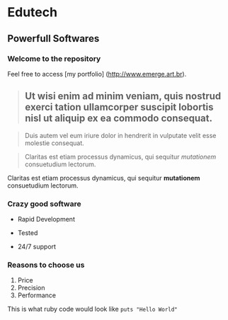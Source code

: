 Edutech
=======

Powerfull Softwares
-------------------

### Welcome to the repository

Feel free to access [my portfolio] (http://www.emerge.art.br).

> ## Ut wisi enim ad minim veniam, quis nostrud exerci tation ullamcorper suscipit lobortis nisl ut aliquip ex ea commodo consequat.

>

> Duis autem vel eum iriure dolor in hendrerit in vulputate velit esse molestie consequat.

>

> Claritas est etiam processus dynamicus, qui sequitur *mutationem* consuetudium lectorum.

Claritas est etiam processus dynamicus, qui sequitur **mutationem** consuetudium lectorum.

### Crazy good software

  * Rapid Development
  + Tested
  - 24/7 support

  ### Reasons to choose us
  1. Price
  2. Precision
  3. Performance

  This is what ruby code would look like `puts "Hello World"`